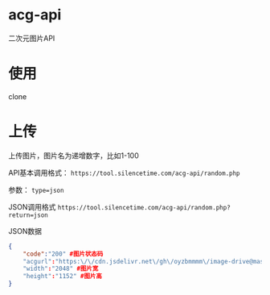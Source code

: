 # acg-api
二次元图片API

# 使用
clone

# 上传
上传图片，图片名为递增数字，比如1-100

API基本调用格式：
`https://tool.silencetime.com/acg-api/random.php`

参数：
`type=json`

JSON调用格式
`https://tool.silencetime.com/acg-api/random.php?return=json`

JSON数据
```json
{
    "code":"200" #图片状态码
    "acgurl":"https:\/\/cdn.jsdelivr.net\/gh\/oyzbmmmm\/image-drive@master\/acg\/acg%20(56).jpg" #图片地址
    "width":"2048" #图片宽
    "height":"1152" #图片高
}
```
